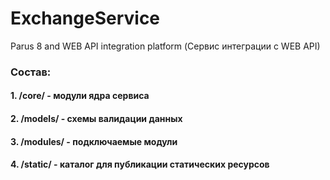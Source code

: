 # ExchangeService
Parus 8 and WEB API integration platform (Сервис интеграции с WEB API)

### Состав:

#### 1. /core/ - модули ядра сервиса

#### 2. /models/ - схемы валидации данных

#### 3. /modules/ - подключаемые модули

#### 4. /static/ - каталог для публикации статических ресурсов